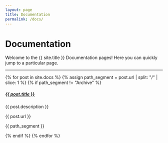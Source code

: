 ```yaml
---
layout: page
title: Documentation
permalink: /docs/
---
```


# Documentation

Welcome to the {{ site.title }} Documentation pages! Here you can quickly jump to a 
particular page.

<div class="section-index">
    <hr class="panel-line">
    {% for post in site.docs  %}
    {% assign path_segment = post.url | split: "/" | slice: 1 %}
    {% if path_segment != "Archive" %}
    <div class="entry">
    <h5><a href="{{ post.url | prepend: site.baseurl }}">{{ post.title }}</a></h5>
    <p>{{ post.description }}</p>
    <p>{{ post.url }}</p>
    <p>{{ path_segment }}</p>
    </div>
    {% endif %}
    {% endfor %}
</div>